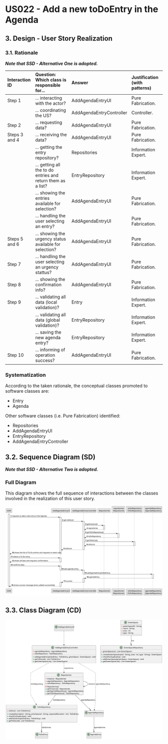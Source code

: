 # US022 - Add a new toDoEntry in the Agenda 

## 3. Design - User Story Realization 

### 3.1. Rationale

_**Note that SSD - Alternative One is adopted.**_


| Interaction ID | Question: Which class is responsible for...                  | Answer                   | Justification (with patterns) |
|:---------------|:-------------------------------------------------------------|:-------------------------|:------------------------------|
| Step 1         | ... interacting with the actor?                              | AddAgendaEntryUI         | Pure Fabrication.             |
|                | ... coordinating the US?                                     | AddAgendaEntryController | Controller.                   |
| Step 2         | ... requesting data?                                         | AddAgendaEntryUI         | Pure Fabrication.             |
| Steps 3  and 4 | ... receiving the data?                                      | AddAgendaEntryUI         | Pure Fabrication.             |
|                | ... getting the entry repository?                            | Repositories             | Information Expert.           |
|                | ... getting all the to do entries and return them as a list? | EntryRepository          | Information Expert.           |
|                | ... showing the entries available for selection?             | AddAgendaEntryUI         | Pure Fabrication.             |
|                | ... handling the user selecting an entry?                    | AddAgendaEntryUI         | Pure Fabrication.             |
| Steps  5 and 6 | ... showing the urgency status available for selection?      | AddAgendaEntryUI         | Pure Fabrication.             |
| Step 7         | ... handling the user selecting an urgency stattus?          | AddAgendaEntryUI         | Pure Fabrication.             |
| Step 8         | ... showing the confirmation info?                           | AddAgendaEntryUI         | Pure Fabrication.             |
| Step 9         | ... validating all data (local validation)?                  | Entry                    | Information Expert.           |
|                | ... validating all data (global validation)?                 | EntryRepository          | Information Expert.           |
|                | ... saving the new agenda entry?                             | EntryRepository          | Information Expert.           |
| Step 10        | ... informing of operation success?                          | AddAgendaEntryUI         | Pure Fabrication.             |


### Systematization ##

According to the taken rationale, the conceptual classes promoted to software classes are: 

* Entry
* Agenda


Other software classes (i.e. Pure Fabrication) identified: 

* Repositories
* AddAgendaEntryUI
* EntryRepository
* AddAgendaEntryController



## 3.2. Sequence Diagram (SD)

_**Note that SSD - Alternative Two is adopted.**_

### Full Diagram

This diagram shows the full sequence of interactions between the classes involved in the realization of this user story.

![Sequence Diagram - Full](svg/us022-sequence-diagram-full.svg)

## 3.3. Class Diagram (CD)

![Class Diagram](svg/us022-class-diagram.svg)